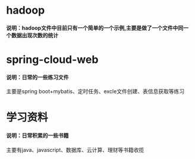 # hadoop
#### 说明：hadoop文件中目前只有一个简单的一个示例,主要是做了一个文件中同一个数据出现次数的统计

# spring-cloud-web
#### 说明：日常的一些练习文件
主要是spring boot+mybatis、定时任务、excle文件创建、表信息获取等练习
# 学习资料
#### 说明：日常积累的一些书籍
主要有java、javascript、数据库、云计算、理财等书籍收揽
